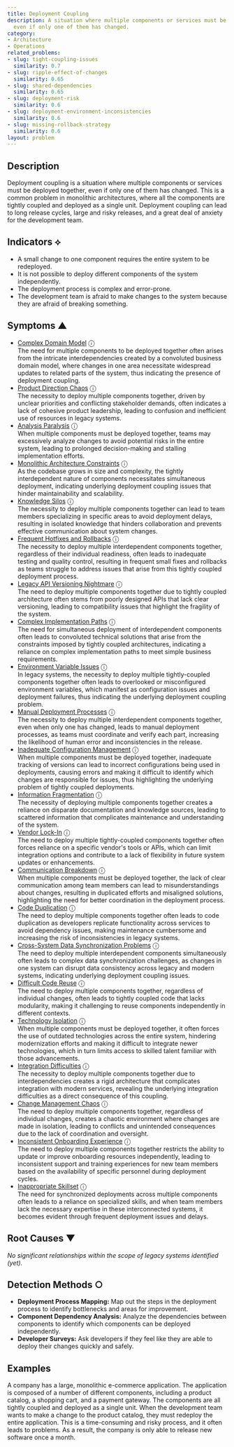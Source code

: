 ```yaml
---
title: Deployment Coupling
description: A situation where multiple components or services must be deployed together,
  even if only one of them has changed.
category:
- Architecture
- Operations
related_problems:
- slug: tight-coupling-issues
  similarity: 0.7
- slug: ripple-effect-of-changes
  similarity: 0.65
- slug: shared-dependencies
  similarity: 0.65
- slug: deployment-risk
  similarity: 0.6
- slug: deployment-environment-inconsistencies
  similarity: 0.6
- slug: missing-rollback-strategy
  similarity: 0.6
layout: problem
---
```


## Description
Deployment coupling is a situation where multiple components or services must be deployed together, even if only one of them has changed. This is a common problem in monolithic architectures, where all the components are tightly coupled and deployed as a single unit. Deployment coupling can lead to long release cycles, large and risky releases, and a great deal of anxiety for the development team.

## Indicators ⟡
- A small change to one component requires the entire system to be redeployed.
- It is not possible to deploy different components of the system independently.
- The deployment process is complex and error-prone.
- The development team is afraid to make changes to the system because they are afraid of breaking something.

## Symptoms ▲
- [Complex Domain Model](complex-domain-model.md) <span class="info-tooltip" title="Confidence: 0.618, Strength: 0.858">ⓘ</span>
<br/>  The need for multiple components to be deployed together often arises from the intricate interdependencies created by a convoluted business domain model, where changes in one area necessitate widespread updates to related parts of the system, thus indicating the presence of deployment coupling.
- [Product Direction Chaos](product-direction-chaos.md) <span class="info-tooltip" title="Confidence: 0.527, Strength: 0.868">ⓘ</span>
<br/>  The necessity to deploy multiple components together, driven by unclear priorities and conflicting stakeholder demands, often indicates a lack of cohesive product leadership, leading to confusion and inefficient use of resources in legacy systems.
- [Analysis Paralysis](analysis-paralysis.md) <span class="info-tooltip" title="Confidence: 0.497, Strength: 0.907">ⓘ</span>
<br/>  When multiple components must be deployed together, teams may excessively analyze changes to avoid potential risks in the entire system, leading to prolonged decision-making and stalling implementation efforts.
- [Monolithic Architecture Constraints](monolithic-architecture-constraints.md) <span class="info-tooltip" title="Confidence: 0.450, Strength: 0.924">ⓘ</span>
<br/>  As the codebase grows in size and complexity, the tightly interdependent nature of components necessitates simultaneous deployment, indicating underlying deployment coupling issues that hinder maintainability and scalability.
- [Knowledge Silos](knowledge-silos.md) <span class="info-tooltip" title="Confidence: 0.428, Strength: 0.796">ⓘ</span>
<br/>  The necessity to deploy multiple components together can lead to team members specializing in specific areas to avoid deployment delays, resulting in isolated knowledge that hinders collaboration and prevents effective communication about system changes.
- [Frequent Hotfixes and Rollbacks](frequent-hotfixes-and-rollbacks.md) <span class="info-tooltip" title="Confidence: 0.413, Strength: 0.814">ⓘ</span>
<br/>  The necessity to deploy multiple interdependent components together, regardless of their individual readiness, often leads to inadequate testing and quality control, resulting in frequent small fixes and rollbacks as teams struggle to address issues that arise from this tightly coupled deployment process.
- [Legacy API Versioning Nightmare](legacy-api-versioning-nightmare.md) <span class="info-tooltip" title="Confidence: 0.394, Strength: 0.880">ⓘ</span>
<br/>  The need to deploy multiple components together due to tightly coupled architecture often stems from poorly designed APIs that lack clear versioning, leading to compatibility issues that highlight the fragility of the system.
- [Complex Implementation Paths](complex-implementation-paths.md) <span class="info-tooltip" title="Confidence: 0.390, Strength: 0.833">ⓘ</span>
<br/>  The need for simultaneous deployment of interdependent components often leads to convoluted technical solutions that arise from the constraints imposed by tightly coupled architectures, indicating a reliance on complex implementation paths to meet simple business requirements.
- [Environment Variable Issues](environment-variable-issues.md) <span class="info-tooltip" title="Confidence: 0.381, Strength: 0.882">ⓘ</span>
<br/>  In legacy systems, the necessity to deploy multiple tightly-coupled components together often leads to overlooked or misconfigured environment variables, which manifest as configuration issues and deployment failures, thus indicating the underlying deployment coupling problem.
- [Manual Deployment Processes](manual-deployment-processes.md) <span class="info-tooltip" title="Confidence: 0.376, Strength: 0.827">ⓘ</span>
<br/>  The necessity to deploy multiple interdependent components together, even when only one has changed, leads to manual deployment processes, as teams must coordinate and verify each part, increasing the likelihood of human error and inconsistencies in the release.
- [Inadequate Configuration Management](inadequate-configuration-management.md) <span class="info-tooltip" title="Confidence: 0.368, Strength: 0.810">ⓘ</span>
<br/>  When multiple components must be deployed together, inadequate tracking of versions can lead to incorrect configurations being used in deployments, causing errors and making it difficult to identify which changes are responsible for issues, thus highlighting the underlying problem of tightly coupled deployments.
- [Information Fragmentation](information-fragmentation.md) <span class="info-tooltip" title="Confidence: 0.367, Strength: 0.878">ⓘ</span>
<br/>  The necessity of deploying multiple components together creates a reliance on disparate documentation and knowledge sources, leading to scattered information that complicates maintenance and understanding of the system.
- [Vendor Lock-In](vendor-lock-in.md) <span class="info-tooltip" title="Confidence: 0.365, Strength: 0.854">ⓘ</span>
<br/>  The need to deploy multiple tightly-coupled components together often forces reliance on a specific vendor's tools or APIs, which can limit integration options and contribute to a lack of flexibility in future system updates or enhancements.
- [Communication Breakdown](communication-breakdown.md) <span class="info-tooltip" title="Confidence: 0.363, Strength: 0.913">ⓘ</span>
<br/>  When multiple components must be deployed together, the lack of clear communication among team members can lead to misunderstandings about changes, resulting in duplicated efforts and misaligned solutions, highlighting the need for better coordination in the deployment process.
- [Code Duplication](code-duplication.md) <span class="info-tooltip" title="Confidence: 0.337, Strength: 0.871">ⓘ</span>
<br/>  The need to deploy multiple components together often leads to code duplication as developers replicate functionality across services to avoid dependency issues, making maintenance cumbersome and increasing the risk of inconsistencies in legacy systems.
- [Cross-System Data Synchronization Problems](cross-system-data-synchronization-problems.md) <span class="info-tooltip" title="Confidence: 0.330, Strength: 0.766">ⓘ</span>
<br/>  The need to deploy multiple interdependent components simultaneously often leads to complex data synchronization challenges, as changes in one system can disrupt data consistency across legacy and modern systems, indicating underlying deployment coupling issues.
- [Difficult Code Reuse](difficult-code-reuse.md) <span class="info-tooltip" title="Confidence: 0.330, Strength: 0.853">ⓘ</span>
<br/>  The need to deploy multiple components together, regardless of individual changes, often leads to tightly coupled code that lacks modularity, making it challenging to reuse components independently in different contexts.
- [Technology Isolation](technology-isolation.md) <span class="info-tooltip" title="Confidence: 0.322, Strength: 0.856">ⓘ</span>
<br/>  When multiple components must be deployed together, it often forces the use of outdated technologies across the entire system, hindering modernization efforts and making it difficult to integrate newer technologies, which in turn limits access to skilled talent familiar with those advancements.
- [Integration Difficulties](integration-difficulties.md) <span class="info-tooltip" title="Confidence: 0.317, Strength: 0.847">ⓘ</span>
<br/>  The necessity to deploy multiple components together due to interdependencies creates a rigid architecture that complicates integration with modern services, revealing the underlying integration difficulties as a direct consequence of this coupling.
- [Change Management Chaos](change-management-chaos.md) <span class="info-tooltip" title="Confidence: 0.308, Strength: 0.871">ⓘ</span>
<br/>  The need to deploy multiple components together, regardless of individual changes, creates a chaotic environment where changes are made in isolation, leading to conflicts and unintended consequences due to the lack of coordination and oversight.
- [Inconsistent Onboarding Experience](inconsistent-onboarding-experience.md) <span class="info-tooltip" title="Confidence: 0.304, Strength: 0.749">ⓘ</span>
<br/>  The need to deploy multiple components together restricts the ability to update or improve onboarding resources independently, leading to inconsistent support and training experiences for new team members based on the availability of specific personnel during deployment cycles.
- [Inappropriate Skillset](inappropriate-skillset.md) <span class="info-tooltip" title="Confidence: 0.302, Strength: 0.819">ⓘ</span>
<br/>  The need for synchronized deployments across multiple components often leads to a reliance on specialized skills, and when team members lack the necessary expertise in these interconnected systems, it becomes evident through frequent deployment issues and delays.

## Root Causes ▼

*No significant relationships within the scope of legacy systems identified (yet).*

## Detection Methods ○
- **Deployment Process Mapping:** Map out the steps in the deployment process to identify bottlenecks and areas for improvement.
- **Component Dependency Analysis:** Analyze the dependencies between components to identify which components can be deployed independently.
- **Developer Surveys:** Ask developers if they feel like they are able to deploy their changes quickly and safely.

## Examples
A company has a large, monolithic e-commerce application. The application is composed of a number of different components, including a product catalog, a shopping cart, and a payment gateway. The components are all tightly coupled and deployed as a single unit. When the development team wants to make a change to the product catalog, they must redeploy the entire application. This is a time-consuming and risky process, and it often leads to problems. As a result, the company is only able to release new software once a month.

